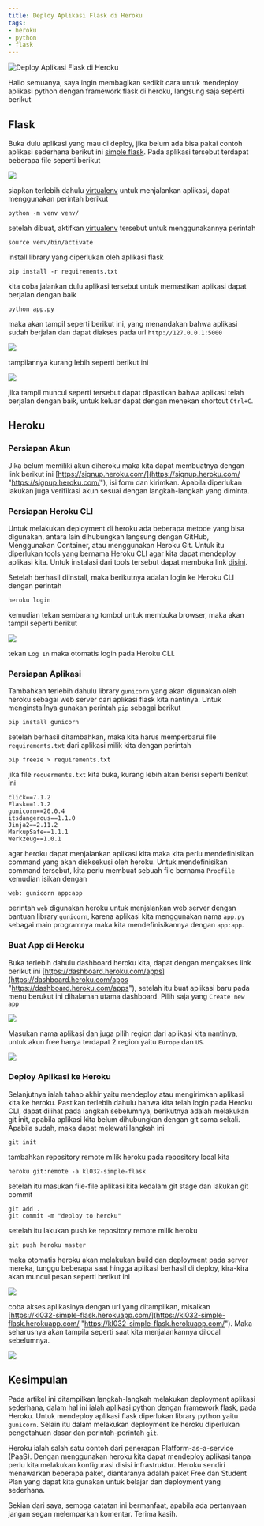 ```yaml
---
title: Deploy Aplikasi Flask di Heroku
tags:
- heroku
- python
- flask
---
```


![Deploy Aplikasi Flask di Heroku](https://i.imgur.com/MRv134Y.png)

Hallo semuanya, saya ingin membagikan sedikit cara untuk mendeploy aplikasi python dengan framework flask di heroku, langsung saja seperti berikut

<!--truncate-->

## Flask

Buka dulu aplikasi yang mau di deploy, jika belum ada bisa pakai contoh aplikasi sederhana berikut ini [simple flask](https://github.com/kudaliar032/simple-flask/tree/master). Pada aplikasi tersebut terdapat beberapa file seperti berikut

![](https://i.imgur.com/INgVNme.png)

siapkan terlebih dahulu [virtualenv](https://pypi.org/project/virtualenv/) untuk menjalankan aplikasi, dapat menggunakan perintah berikut

    python -m venv venv/

setelah dibuat, aktifkan [virtualenv](https://pypi.org/project/virtualenv/) tersebut untuk menggunakannya perintah

    source venv/bin/activate

install library yang diperlukan oleh aplikasi flask

    pip install -r requirements.txt

kita coba jalankan dulu aplikasi tersebut untuk memastikan aplikasi dapat berjalan dengan baik

    python app.py

maka akan tampil seperti berikut ini, yang menandakan bahwa aplikasi sudah berjalan dan dapat diakses pada url `http://127.0.0.1:5000`

![](https://aditaja-bucket.s3-ap-southeast-1.amazonaws.com/blog-media/20200719-Screenshot-20200719220627-952x204.png)

tampilannya kurang lebih seperti berikut ini

![](https://aditaja-bucket.s3-ap-southeast-1.amazonaws.com/blog-media/20200719-Screenshot-20200719221223-429x142.png)

jika tampil muncul seperti tersebut dapat dipastikan bahwa aplikasi telah berjalan dengan baik, untuk keluar dapat dengan menekan shortcut `Ctrl+C`.

## Heroku

### Persiapan Akun

Jika belum memiliki akun diheroku maka kita dapat membuatnya dengan link berikut ini [https://signup.heroku.com/](https://signup.heroku.com/ "https://signup.heroku.com/"), isi form dan kirimkan. Apabila diperlukan lakukan juga verifikasi akun sesuai dengan langkah-langkah yang diminta.

### Persiapan Heroku CLI

Untuk melakukan deployment di heroku ada beberapa metode yang bisa digunakan, antara lain dihubungkan langsung dengan GitHub, Menggunakan Container, atau menggunakan Heroku Git. Untuk itu diperlukan tools yang bernama Heroku CLI agar kita dapat mendeploy aplikasi kita. Untuk instalasi dari tools tersebut dapat membuka link [disini](https://devcenter.heroku.com/articles/heroku-cli).

Setelah berhasil diinstall, maka berikutnya adalah login ke Heroku CLI dengan perintah

    heroku login

kemudian tekan sembarang tombol untuk membuka browser, maka akan tampil seperti berikut

![](https://aditaja-bucket.s3-ap-southeast-1.amazonaws.com/blog-media/20200719-Screenshot-20200719231419-1919x943.png)

tekan `Log In` maka otomatis login pada Heroku CLI.

### Persiapan Aplikasi

Tambahkan terlebih dahulu library `gunicorn` yang akan digunakan oleh heroku sebagai web server dari aplikasi flask kita nantinya. Untuk menginstallnya gunakan perintah `pip` sebagai berikut

    pip install gunicorn

setelah berhasil ditambahkan, maka kita harus memperbarui file `requirements.txt` dari aplikasi milik kita dengan perintah

    pip freeze > requirements.txt

jika file `requerments.txt` kita buka, kurang lebih akan berisi seperti berikut ini

    click==7.1.2
    Flask==1.1.2
    gunicorn==20.0.4
    itsdangerous==1.1.0
    Jinja2==2.11.2
    MarkupSafe==1.1.1
    Werkzeug==1.0.1

agar heroku dapat menjalankan aplikasi kita maka kita perlu mendefinisikan command yang akan dieksekusi oleh heroku. Untuk mendefinisikan command tersebut, kita perlu membuat sebuah file bernama `Procfile` kemudian isikan dengan

    web: gunicorn app:app

perintah `web` digunakan heroku untuk menjalankan web server dengan bantuan library `gunicorn`, karena aplikasi kita menggunakan nama `app.py` sebagai main programnya maka kita mendefinisikannya dengan `app:app`.

### Buat App di Heroku

Buka terlebih dahulu dashboard heroku kita, dapat dengan mengakses link berikut ini [https://dashboard.heroku.com/apps](https://dashboard.heroku.com/apps "https://dashboard.heroku.com/apps"), setelah itu buat aplikasi baru pada menu berukut ini dihalaman utama dashboard. Pilih saja yang `Create new app`

![](https://aditaja-bucket.s3-ap-southeast-1.amazonaws.com/blog-media/20200719-Screenshot-20200719223510-258x199.png)

Masukan nama aplikasi dan juga pilih region dari aplikasi kita nantinya, untuk akun free hanya terdapat 2 region yaitu `Europe` dan `US`.

![](https://aditaja-bucket.s3-ap-southeast-1.amazonaws.com/blog-media/20200719-Screenshot-20200719223822-813x524.png)

### Deploy Aplikasi ke Heroku

Selanjutnya ialah tahap akhir yaitu mendeploy atau mengirimkan aplikasi kita ke heroku. Pastikan terlebih dahulu bahwa kita telah login pada Heroku CLI, dapat dilihat pada langkah sebelumnya, berikutnya adalah melakukan git init, apabila aplikasi kita belum dihubungkan dengan git sama sekali. Apabila sudah, maka dapat melewati langkah ini

    git init

tambahkan repository remote milik heroku pada repository local kita

    heroku git:remote -a kl032-simple-flask

setelah itu masukan file-file aplikasi kita kedalam git stage dan lakukan git commit

    git add .
    git commit -m "deploy to heroku"

setelah itu lakukan push ke repository remote milik heroku

    git push heroku master

maka otomatis heroku akan melakukan build dan deployment pada server mereka, tunggu beberapa saat hingga aplikasi berhasil di deploy, kira-kira akan muncul pesan seperti berikut ini

![](https://aditaja-bucket.s3-ap-southeast-1.amazonaws.com/blog-media/20200719-Screenshot-20200719225635-902x272.png)

coba akses aplikasinya dengan url yang ditampilkan, misalkan [https://kl032-simple-flask.herokuapp.com/](https://kl032-simple-flask.herokuapp.com/ "https://kl032-simple-flask.herokuapp.com/"). Maka seharusnya akan tampila seperti saat kita menjalankannya dilocal sebelumnya.

![](https://aditaja-bucket.s3-ap-southeast-1.amazonaws.com/blog-media/20200719-Screenshot-20200719225847-408x106.png)

## Kesimpulan

Pada artikel ini ditampilkan langkah-langkah melakukan deployment aplikasi sederhana, dalam hal ini ialah aplikasi python dengan framework flask, pada Heroku. Untuk mendeploy aplikasi flask diperlukan library python yaitu `gunicorn`. Selain itu dalam melakukan deployment ke heroku diperlukan pengetahuan dasar dan perintah-perintah `git`.

Heroku ialah salah satu contoh dari penerapan Platform-as-a-service (PaaS). Dengan menggunakan heroku kita dapat mendeploy aplikasi tanpa perlu kita melakukan konfigurasi disisi infrastruktur. Heroku sendiri menawarkan beberapa paket, diantaranya adalah paket Free dan Student Plan yang dapat kita gunakan untuk belajar dan deployment yang sederhana. 

Sekian dari saya, semoga catatan ini bermanfaat, apabila ada pertanyaan jangan segan melemparkan komentar. Terima kasih.